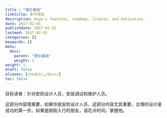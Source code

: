 ```yaml
---
title : "理论基础"
linktitle: 本节预览
description: Hugo's features, roadmap, license, and motivation.
date: 2017-02-01
publishdate: 2017-02-01
lastmod: 2017-02-01
categories: []
keywords: []
menu:
  docs:
    parent: "理论基础"
    weight: 1
weight: 1
draft: false
aliases: [/node1/,/docs/]
toc: false
---
```


目标读者：针对安防设计人员，安装调试和维护人员。

这部分内容很重要，如果你是安防设计人员，这部分内容尤其重要，合理的设计是成功的第一步。如果是刚刚入行的朋友，请花点时间，掌握他。
